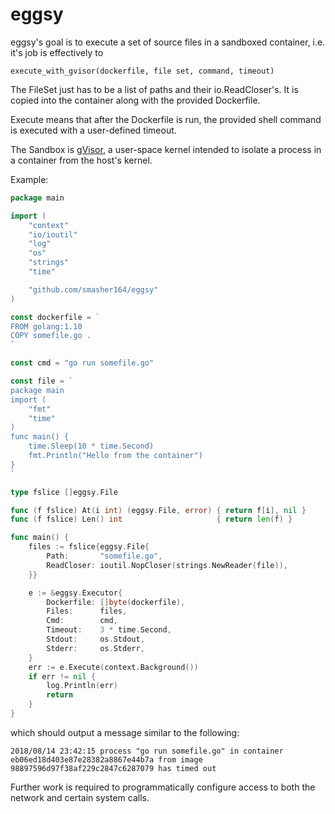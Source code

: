 # eggsy

eggsy's goal is to execute a set of source files in a sandboxed container, i.e. it's job is effectively to
```
execute_with_gvisor(dockerfile, file set, command, timeout)
```

The FileSet just has to be a list of paths and their io.ReadCloser's. It is copied into the container along with the provided Dockerfile.


Execute means that after the Dockerfile is run, the provided shell command is executed with a user-defined timeout.


The Sandbox is [gVisor](https://github.com/google/gvisor), a user-space kernel intended to isolate a process in a container from the host's kernel.

Example:
```Go
package main

import (
    "context"
    "io/ioutil"
    "log"
    "os"
    "strings"
    "time"

    "github.com/smasher164/eggsy"
)

const dockerfile = `
FROM golang:1.10
COPY somefile.go .
`

const cmd = "go run somefile.go"

const file = `
package main
import (
    "fmt"
    "time"
)
func main() {
    time.Sleep(10 * time.Second)
    fmt.Println("Hello from the container")
}
`

type fslice []eggsy.File

func (f fslice) At(i int) (eggsy.File, error) { return f[i], nil }
func (f fslice) Len() int                     { return len(f) }

func main() {
    files := fslice{eggsy.File{
        Path:       "somefile.go",
        ReadCloser: ioutil.NopCloser(strings.NewReader(file)),
    }}

    e := &eggsy.Executor{
        Dockerfile: []byte(dockerfile),
        Files:      files,
        Cmd:        cmd,
        Timeout:    3 * time.Second,
        Stdout:     os.Stdout,
        Stderr:     os.Stderr,
    }
    err := e.Execute(context.Background())
    if err != nil {
        log.Println(err)
        return
    }
}

```
which should output a message similar to the following:
```
2018/08/14 23:42:15 process "go run somefile.go" in container eb06ed18d403e87e28382a8867e44b7a from image 98897596d97f38af229c2847c6287079 has timed out
```

Further work is required to programmatically configure access to both the network and certain system calls.